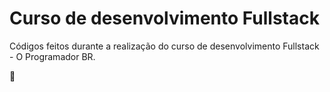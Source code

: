 # Curso de desenvolvimento Fullstack

Códigos feitos durante a realização do curso de desenvolvimento Fullstack - O Programador BR.

:construction: 